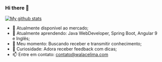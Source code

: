 ### Hi there 👋
[![My github stats](https://github-readme-stats.vercel.app/api?username=WalaceLima&theme=blue-green&show_icons=true)](https://github.com/anuraghazra/github-readme-stats)

- 🔭 Atualmente  disponivel ao mercado;
- 🌱 Atualmente aprendendo: Java WebDeveloper, Spring Boot, Angular 9 e Inglês;
- 👯 Meu momento: Buscando receber e transmitir conhecimento;
- 💬 Curiosidade: Adora receber feedback com dicas;
- 📫 Entre em contato:  contato@walacelima.com
